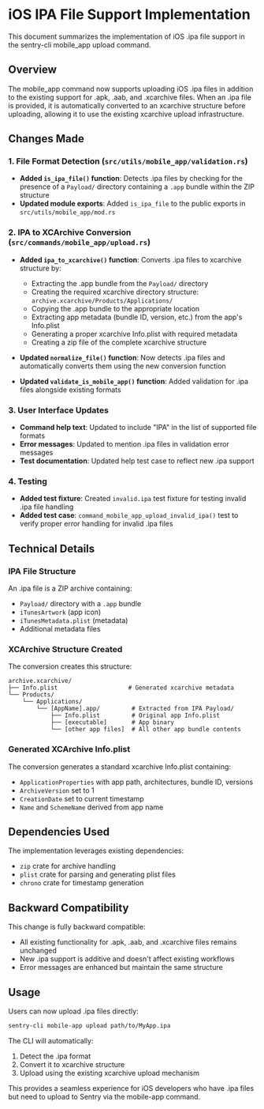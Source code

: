 # iOS IPA File Support Implementation

This document summarizes the implementation of iOS .ipa file support in the sentry-cli mobile_app upload command.

## Overview

The mobile_app command now supports uploading iOS .ipa files in addition to the existing support for .apk, .aab, and .xcarchive files. When an .ipa file is provided, it is automatically converted to an xcarchive structure before uploading, allowing it to use the existing xcarchive upload infrastructure.

## Changes Made

### 1. File Format Detection (`src/utils/mobile_app/validation.rs`)

- **Added `is_ipa_file()` function**: Detects .ipa files by checking for the presence of a `Payload/` directory containing a `.app` bundle within the ZIP structure
- **Updated module exports**: Added `is_ipa_file` to the public exports in `src/utils/mobile_app/mod.rs`

### 2. IPA to XCArchive Conversion (`src/commands/mobile_app/upload.rs`)

- **Added `ipa_to_xcarchive()` function**: Converts .ipa files to xcarchive structure by:
  - Extracting the .app bundle from the `Payload/` directory
  - Creating the required xcarchive directory structure: `archive.xcarchive/Products/Applications/`
  - Copying the .app bundle to the appropriate location
  - Extracting app metadata (bundle ID, version, etc.) from the app's Info.plist
  - Generating a proper xcarchive Info.plist with required metadata
  - Creating a zip file of the complete xcarchive structure

- **Updated `normalize_file()` function**: Now detects .ipa files and automatically converts them using the new conversion function

- **Updated `validate_is_mobile_app()` function**: Added validation for .ipa files alongside existing formats

### 3. User Interface Updates

- **Command help text**: Updated to include "IPA" in the list of supported file formats
- **Error messages**: Updated to mention .ipa files in validation error messages
- **Test documentation**: Updated help test case to reflect new .ipa support

### 4. Testing

- **Added test fixture**: Created `invalid.ipa` test fixture for testing invalid .ipa file handling
- **Added test case**: `command_mobile_app_upload_invalid_ipa()` test to verify proper error handling for invalid .ipa files

## Technical Details

### IPA File Structure

An .ipa file is a ZIP archive containing:
- `Payload/` directory with a `.app` bundle
- `iTunesArtwork` (app icon)
- `iTunesMetadata.plist` (metadata)
- Additional metadata files

### XCArchive Structure Created

The conversion creates this structure:
```
archive.xcarchive/
├── Info.plist                    # Generated xcarchive metadata
└── Products/
    └── Applications/
        └── [AppName].app/         # Extracted from IPA Payload/
            ├── Info.plist         # Original app Info.plist
            ├── [executable]       # App binary
            └── [other app files]  # All other app bundle contents
```

### Generated XCArchive Info.plist

The conversion generates a standard xcarchive Info.plist containing:
- `ApplicationProperties` with app path, architectures, bundle ID, versions
- `ArchiveVersion` set to 1
- `CreationDate` set to current timestamp
- `Name` and `SchemeName` derived from app name

## Dependencies Used

The implementation leverages existing dependencies:
- `zip` crate for archive handling
- `plist` crate for parsing and generating plist files
- `chrono` crate for timestamp generation

## Backward Compatibility

This change is fully backward compatible:
- All existing functionality for .apk, .aab, and .xcarchive files remains unchanged
- New .ipa support is additive and doesn't affect existing workflows
- Error messages are enhanced but maintain the same structure

## Usage

Users can now upload .ipa files directly:

```bash
sentry-cli mobile-app upload path/to/MyApp.ipa
```

The CLI will automatically:
1. Detect the .ipa format
2. Convert it to xcarchive structure
3. Upload using the existing xcarchive upload mechanism

This provides a seamless experience for iOS developers who have .ipa files but need to upload to Sentry via the mobile-app command.